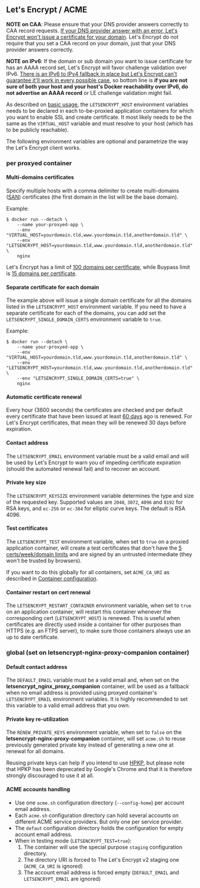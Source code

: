 ## Let's Encrypt / ACME

**NOTE on CAA**: Please ensure that your DNS provider answers correctly to CAA record requests. [If your DNS provider answer with an error, Let's Encrypt won't issue a certificate for your domain](https://letsencrypt.org/docs/caa/). Let's Encrypt do not require that you set a CAA record on your domain, just that your DNS provider answers correctly.

**NOTE on IPv6**: If the domain or sub domain you want to issue certificate for has an AAAA record set, Let's Encrypt will favor challenge validation over IPv6. [There is an IPv6 to IPv4 fallback in place but Let's Encrypt can't guarantee it'll work in every possible case](https://github.com/letsencrypt/boulder/issues/2770#issuecomment-340489871), so bottom line is **if you are not sure of both your host and your host's Docker reachability over IPv6, do not advertise an AAAA record** or LE challenge validation might fail.

As described on [basic usage](./Basic-usage.md), the `LETSENCRYPT_HOST` environment variables needs to be declared in each to-be-proxied application containers for which you want to enable SSL and create certificate. It most likely needs to be the same as the `VIRTUAL_HOST` variable and must resolve to your host (which has to be publicly reachable).

The following environment variables are optional and parametrize the way the Let's Encrypt client works.

### per proxyed container

#### Multi-domains certificates

Specify multiple hosts with a comma delimiter to create multi-domains ([SAN](https://www.digicert.com/subject-alternative-name.htm)) certificates (the first domain in the list will be the base domain).

Example:

```shell
$ docker run --detach \
    --name your-proxyed-app \
    --env "VIRTUAL_HOST=yourdomain.tld,www.yourdomain.tld,anotherdomain.tld" \
    --env "LETSENCRYPT_HOST=yourdomain.tld,www.yourdomain.tld,anotherdomain.tld" \
    nginx
```

Let's Encrypt has a limit of [100 domains per certificate](https://letsencrypt.org/fr/docs/rate-limits/), while Buypass limit is [15 domains per certificate](https://www.buypass.com/ssl/products/go-ssl-campaign).

#### Separate certificate for each domain

The example above will issue a single domain certificate for all the domains listed in the `LETSENCRYPT_HOST` environment variable. If you need to have a separate certificate for each of the domains, you can add set the `LETSENCRYPT_SINGLE_DOMAIN_CERTS` environment variable to `true`.

Example:

```shell
$ docker run --detach \
    --name your-proxyed-app \
    --env "VIRTUAL_HOST=yourdomain.tld,www.yourdomain.tld,anotherdomain.tld" \
    --env "LETSENCRYPT_HOST=yourdomain.tld,www.yourdomain.tld,anotherdomain.tld" \
    --env "LETSENCRYPT_SINGLE_DOMAIN_CERTS=true" \
    nginx
```

#### Automatic certificate renewal
Every hour (3600 seconds) the certificates are checked and per default every certificate that have been issued at least [60 days](https://github.com/acmesh-official/acme.sh/blob/f2d350002e7c387fad9777a42cf9befe34996c35/acme.sh#L61) ago is renewed. For Let's Encrypt certificates, that mean they will be renewed 30 days before expiration.

#### Contact address

The `LETSENCRYPT_EMAIL` environment variable must be a valid email and will be used by Let's Encrypt to warn you of impeding certificate expiration (should the automated renewal fail) and to recover an account.

#### Private key size

The `LETSENCRYPT_KEYSIZE` environment variable determines the type and size of the requested key. Supported values are `2048`, `3072`, `4096` and `8192` for RSA keys, and `ec-256` or `ec-384` for elliptic curve keys. The default is RSA 4096.

#### Test certificates

The `LETSENCRYPT_TEST` environment variable, when set to `true` on a proxied application container, will create a test certificates that don't have the [5 certs/week/domain limits](https://letsencrypt.org/docs/rate-limits/) and are signed by an untrusted intermediate (they won't be trusted by browsers).

If you want to do this globally for all containers, set `ACME_CA_URI` as described in [Container configuration](./Container-configuration.md).

#### Container restart on cert renewal

The `LETSENCRYPT_RESTART_CONTAINER` environment variable, when set to `true` on an application container, will restart this container whenever the corresponding cert (`LETSENCRYPT_HOST`) is renewed. This is useful when certificates are directly used inside a container for other purposes than HTTPS (e.g. an FTPS server), to make sure those containers always use an up to date certificate.

### global (set on letsencrypt-nginx-proxy-companion container)

#### Default contact address

The `DEFAULT_EMAIL` variable must be a valid email and, when set on the **letsencrypt_nginx_proxy_companion** container, will be used as a fallback when no email address is provided using proxyed container's `LETSENCRYPT_EMAIL` environment variables. It is highly recommended to set this variable to a valid email address that you own.

#### Private key re-utilization

The `RENEW_PRIVATE_KEYS` environment variable, when set to `false` on the **letsencrypt-nginx-proxy-companion** container, will set `acme.sh` to reuse previously generated private key instead of generating a new one at renewal for all domains.

Reusing private keys can help if you intend to use [HPKP](https://developer.mozilla.org/en-US/docs/Web/HTTP/Public_Key_Pinning), but please note that HPKP has been deprecated by Google's Chrome and that it is therefore strongly discouraged to use it at all.

#### ACME accounts handling

- Use one `acme.sh` configuration directory (`--config-home`) per account email address.
- Each `acme.sh` configuration directory can hold several accounts on different ACME service providers. But only one per service provider.
- The `defaut` configuration directory holds the configuration for empty account email address.
- When in testing mode (`LETSENCRYPT_TEST=true`):
    1. The container will use the special purpose `staging` configuration directory.
    1. The directory URI is forced to The Let's Encrypt v2 staging one (`ACME_CA_URI` is ignored)
    2. The account email address is forced empty (`DEFAULT_EMAIL` and `LETSENCRYPT_EMAIL` are ignored)